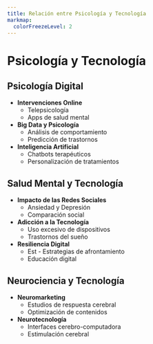 ```yaml
---
title: Relación entre Psicología y Tecnología
markmap:
  colorFreezeLevel: 2
---
```


# Psicología y Tecnología
## Psicología Digital
- **Intervenciones Online**
  - Telepsicología
  - Apps de salud mental
- **Big Data y Psicología**
  - Análisis de comportamiento
  - Predicción de trastornos
- **Inteligencia Artificial**
  - Chatbots terapéuticos
  - Personalización de tratamientos
## Salud Mental y Tecnología
- **Impacto de las Redes Sociales**
  - Ansiedad y Depresión
  - Comparación social
- **Adicción a la Tecnología**
  - Uso excesivo de dispositivos
  - Trastornos del sueño
- **Resiliencia Digital**
  - Est - Estrategias de afrontamiento
  - Educación digital
## Neurociencia y Tecnología
- **Neuromarketing**
  - Estudios de respuesta cerebral
  - Optimización de contenidos
- **Neurotecnología**
  - Interfaces cerebro-computadora
  - Estimulación cerebral
